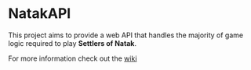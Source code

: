 # NatakAPI

This project aims to provide a web API that handles the majority of game logic required to play **Settlers of Natak**.

For more information check out the [wiki](https://github.com/TheAbysmalKraken/NatakAPI/wiki)
